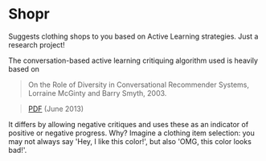 Shopr
=====

Suggests clothing shops to you based on Active Learning strategies. Just a research project!

The conversation-based active learning critiquing algorithm used is heavily based on

> On the Role of Diversity in Conversational Recommender Systems, Lorraine McGinty and Barry Smyth, 2003.

> [PDF](http://www.researchgate.net/publication/221203571_On_the_Role_of_Diversity_in_Conversational_Recommender_Systems/file/79e41508849a34b9a3.pdf) (June 2013)

It differs by allowing negative critiques and uses these as an indicator of positive or negative progress. Why? Imagine a clothing item selection: you may not always say 'Hey, I like this color!', but also 'OMG, this color looks bad!'.
